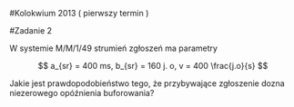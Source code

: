 #Kolokwium 2013 ( pierwszy termin )

#Zadanie 2

W systemie M/M/1/49 strumień zgłoszeń ma parametry 

$$ a_{sr} = 400 ms, b_{sr} = 160 j. o, v = 400 \frac{j.o}{s} $$

Jakie jest prawdopodobieństwo tego, że przybywające zgłoszenie dozna niezerowego opóźnienia buforowania? 


